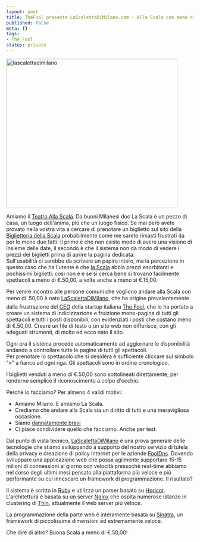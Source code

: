 ```yaml
--- 
layout: post
title: TheFool presenta LaScalettaDiMilano.com - Alla Scala con meno di 50 euro
published: false
meta: {}
tags: 
- The Fool
status: private
---
```

<a href="http://lascalettadimilano.com"><img src="http://thefool.it/wp-content/uploads/2009/05/lascalettadimilano-460x400.jpg" alt="lascalettadimilano" title="lascalettadimilano" width="460" height="400" class="aligncenter size-medium wp-image-70" /></a>  
  
Amiamo il <a href="http://www.teatroallascala.org/">Teatro Alla Scala</a>. Da buoni Milanesi doc La Scala &egrave; un pezzo di casa, un luogo dell&#x27;anima, pi&ugrave; che un luogo fisico.
Se mai per&ograve; avete provato nella vostra vita a cercare di prenotare un biglietto sul sito della <a href="http://www.leonidaniele.it/teatri/sell_home_pages/153.php?ocode=153">Biglietteria della Scala</a> probabilmente come me sarete rimasti frustrati da per lo meno due fatti: il primo &egrave; che non esiste modo di avere una visione di insieme delle date, il secondo &egrave; che il sistema non da modo di vedere i prezzi dei biglietti prima di aprire la pagina dedicata.<br>
Sull&#x27;usabilit&agrave; ci sarebbe da scrivere un papiro intero, ma la percezione in questo caso che ha l&#x27;utente &egrave; che <a href="http://www.teatroallascala.org/">la Scala</a> abbia prezzi esorbitanti e pochissimi biglietti: cos&igrave; non &egrave; e se si cerca bene si trovano facilmente spettacoli a meno di &euro;.50,00, a volte anche a meno si &euro;.15,00.  
  	
Per venire incontro alle persone comuni che vogliono andare alla Scala con meno di .50,00 è nato <a href="http://lascalettadimilano.com">LaScalettaDiMilano</a>, che ha origine prevalentemente dalla frustrazione del <a href="http://lastknight.com">CEO</a> della startup italiana <a href="http://thefool.it">The Fool</a>, che lo ha portato a creare un sistema di indicizzazione e fruizione mono-pagina di tutti gli spettacoli e tutti i posti disponibili, con evidenziati i posti che costano meno di &euro;.50,00. Creare un file di testo o un sito web non differisce, con gli adeguati strumenti, di molto ed ecco nato il sito.  
  
Ogni ora il sistema procede automaticamente ad aggiornare le disponibilit&agrave; andando a controllare tutte le pagine di tutti gli spettacoli.  
Per prenotare lo spettacolo che si desidera &egrave; sufficiente cliccare sul simbolo &quot;&raquo;&quot; a fianco ad ogni riga. Gli spettacoli sono in ordine cronologico.  
  	  
I biglietti venduti a meno di &euro;.50,00 sono sottolineati direttamente, per renderne semplice il riconoscimento a colpo d&#x27;occhio.  
  
Perch&egrave; lo facciamo? Per almeno 4 validi motivi:  

 * Amiamo Milano. E amiamo La Scala.
 * Crediamo che andare alla Scala sia un diritto di tutti e una meravigliosa occasione.</li>
 * Siamo <a href="http://thefool.it">dannatamente bravi</a></li>  
 * Ci piace condividere quello che facciamo. Anche per test.
  
Dal punto di vista tecnico, <a href="http://lascalettadimilano.com">LaScalettaDiMilano</a> &egrave; una prova generale delle tecnologie che stiamo sviluppando a supporto del nostro servizio di tutela della privacy e creazione di policy Internet per le aziende <a href="http://fooldns.com">FoolDns</a>. Dovendo sviluppare una applicazione web che possa agilmente supportare 15-15 milioni di connessioni al giorno con velocit&agrave; pressoch&egrave; real-time abbiamo nel corso degli ultimi mesi pensato alla piattaforma pi&ugrave; veloce e pi&ugrave; performante su cui innescare un framework di programmazione. Il risultato?  

Il sistema &egrave; scritto in <a href="http://www.ruby-lang.org">Ruby</a> e utilizza un parser basato su <a href="http://wiki.github.com/why/hpricot">Hpricot</a>. L&#x27;architettura &egrave; basata su un server <a href="http://nginx.net/">Nginx</a> che ospita numerose istanze in clustering di <a href="http://code.macournoyer.com/thin/">Thin</a>, attualmente il web server pi&ugrave; veloce.<br>  
  
La programmazione della parte web &egrave; interamente basata su <a href="http://www.sinatrarb.com/">Sinatra</a>, un framework di piccolissime dimensioni ed estremamente veloce.  
  
Che dire di altro? Buona Scala a meno di &euro;.50,00!   
